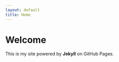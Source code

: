 ```yaml
---
layout: default
title: Home
---
```


# Welcome

This is my site powered by **Jekyll** on GitHub Pages.
